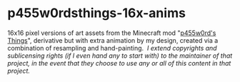 # p455w0rdsthings-16x-anims
16x16 pixel versions of art assets from the Minecraft mod "[p455w0rd's Things](https://minecraft.curseforge.com/projects/p455w0rds-things)", derivative but with extra animation by my design, created via a combination of resampling and hand-painting.  _I extend copyrights and sublicensing rights (if I even hand any to start with) to the maintainer of that project, in the event that they choose to use any or all of this content in that project._
